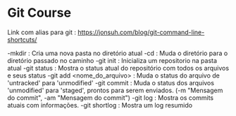# Git Course

Link com alias para git : https://jonsuh.com/blog/git-command-line-shortcuts/

-mkdir : Cria uma nova pasta no diretório atual
-cd <caminho> : Muda o diretório para o diretório passado no caminho
-git init : Inicializa um repositorio na pasta atual
-git status : Mostra o status atual do repositório com todos os arquivos e seus status
-git add <nome_do_arquivo> : Muda o status do arquivo de 'untracked' para 'unmodified'
-git commit : Muda o status dos arquivos 'unmodified' para 'staged', prontos para serem enviados. (-m "Mensagem do commit", -am "Mensagem do commit")
-git log : Mostra os commits atuais com informações.
-git shortlog : Mostra um log resumido